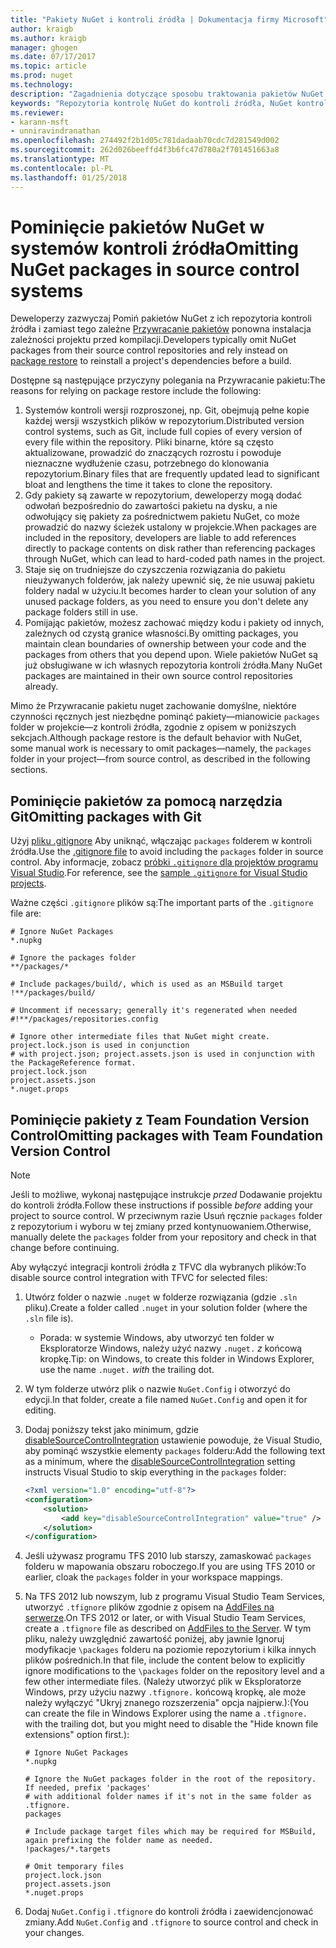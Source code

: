 ```yaml
---
title: "Pakiety NuGet i kontroli źródła | Dokumentacja firmy Microsoft"
author: kraigb
ms.author: kraigb
manager: ghogen
ms.date: 07/17/2017
ms.topic: article
ms.prod: nuget
ms.technology: 
description: "Zagadnienia dotyczące sposobu traktowania pakietów NuGet w ramach systemów kontroli źródła i kontroli wersji oraz sposób Pomiń pakiety z usługi git i TFVC."
keywords: "Repozytoria kontrolę NuGet do kontroli źródła, NuGet kontroli wersji, NuGet i git, NuGet i TFS, NuGet i TFVC, pomijając pakietów, repozytoria kontroli źródła, wersja"
ms.reviewer:
- karann-msft
- unniravindranathan
ms.openlocfilehash: 274492f2b1d05c781dadaab70cdc7d281549d002
ms.sourcegitcommit: 262d026beeffd4f3b6fc47d780a2f701451663a8
ms.translationtype: MT
ms.contentlocale: pl-PL
ms.lasthandoff: 01/25/2018
---
```

# <a name="omitting-nuget-packages-in-source-control-systems"></a><span data-ttu-id="c7f2e-104">Pominięcie pakietów NuGet w systemów kontroli źródła</span><span class="sxs-lookup"><span data-stu-id="c7f2e-104">Omitting NuGet packages in source control systems</span></span>

<span data-ttu-id="c7f2e-105">Deweloperzy zazwyczaj Pomiń pakietów NuGet z ich repozytoria kontroli źródła i zamiast tego zależne [Przywracanie pakietów](../consume-packages/package-restore.md) ponowna instalacja zależności projektu przed kompilacji.</span><span class="sxs-lookup"><span data-stu-id="c7f2e-105">Developers typically omit NuGet packages from their source control repositories and rely instead on [package restore](../consume-packages/package-restore.md) to reinstall a project's dependencies before a build.</span></span>

<span data-ttu-id="c7f2e-106">Dostępne są następujące przyczyny polegania na Przywracanie pakietu:</span><span class="sxs-lookup"><span data-stu-id="c7f2e-106">The reasons for relying on package restore include the following:</span></span>

1. <span data-ttu-id="c7f2e-107">Systemów kontroli wersji rozproszonej, np. Git, obejmują pełne kopie każdej wersji wszystkich plików w repozytorium.</span><span class="sxs-lookup"><span data-stu-id="c7f2e-107">Distributed version control systems, such as Git, include full copies of every version of every file within the repository.</span></span> <span data-ttu-id="c7f2e-108">Pliki binarne, które są często aktualizowane, prowadzić do znaczących rozrostu i powoduje nieznaczne wydłużenie czasu, potrzebnego do klonowania repozytorium.</span><span class="sxs-lookup"><span data-stu-id="c7f2e-108">Binary files that are frequently updated lead to significant bloat and lengthens the time it takes to clone the repository.</span></span>
1. <span data-ttu-id="c7f2e-109">Gdy pakiety są zawarte w repozytorium, deweloperzy mogą dodać odwołań bezpośrednio do zawartości pakietu na dysku, a nie odwołujący się pakiety za pośrednictwem pakietu NuGet, co może prowadzić do nazwy ścieżek ustalony w projekcie.</span><span class="sxs-lookup"><span data-stu-id="c7f2e-109">When packages are included in the repository, developers are liable to add references directly to package contents on disk rather than referencing packages through NuGet, which can lead to hard-coded path names in the project.</span></span>
1. <span data-ttu-id="c7f2e-110">Staje się on trudniejsze do czyszczenia rozwiązania do pakietu nieużywanych folderów, jak należy upewnić się, że nie usuwaj pakietu foldery nadal w użyciu.</span><span class="sxs-lookup"><span data-stu-id="c7f2e-110">It becomes harder to clean your solution of any unused package folders, as you need to ensure you don't delete any package folders still in use.</span></span>
1. <span data-ttu-id="c7f2e-111">Pomijając pakietów, możesz zachować między kodu i pakiety od innych, zależnych od czystą granice własności.</span><span class="sxs-lookup"><span data-stu-id="c7f2e-111">By omitting packages, you maintain clean boundaries of ownership between your code and the packages from others that you depend upon.</span></span> <span data-ttu-id="c7f2e-112">Wiele pakietów NuGet są już obsługiwane w ich własnych repozytoria kontroli źródła.</span><span class="sxs-lookup"><span data-stu-id="c7f2e-112">Many NuGet packages are maintained in their own source control repositories already.</span></span>

<span data-ttu-id="c7f2e-113">Mimo że Przywracanie pakietu nuget zachowanie domyślne, niektóre czynności ręcznych jest niezbędne pominąć pakiety&mdash;mianowicie `packages` folder w projekcie&mdash;z kontroli źródła, zgodnie z opisem w poniższych sekcjach.</span><span class="sxs-lookup"><span data-stu-id="c7f2e-113">Although package restore is the default behavior with NuGet, some manual work is necessary to omit packages&mdash;namely, the `packages` folder in your project&mdash;from source control, as described in the following sections.</span></span>

## <a name="omitting-packages-with-git"></a><span data-ttu-id="c7f2e-114">Pominięcie pakietów za pomocą narzędzia Git</span><span class="sxs-lookup"><span data-stu-id="c7f2e-114">Omitting packages with Git</span></span>

<span data-ttu-id="c7f2e-115">Użyj [pliku .gitignore](https://git-scm.com/docs/gitignore) Aby uniknąć, włączając `packages` folderem w kontroli źródła.</span><span class="sxs-lookup"><span data-stu-id="c7f2e-115">Use the [.gitignore file](https://git-scm.com/docs/gitignore) to avoid including the `packages` folder in source control.</span></span> <span data-ttu-id="c7f2e-116">Aby informacje, zobacz [próbki `.gitignore` dla projektów programu Visual Studio](https://github.com/github/gitignore/blob/master/VisualStudio.gitignore).</span><span class="sxs-lookup"><span data-stu-id="c7f2e-116">For reference, see the [sample `.gitignore` for Visual Studio projects](https://github.com/github/gitignore/blob/master/VisualStudio.gitignore).</span></span>

<span data-ttu-id="c7f2e-117">Ważne części `.gitignore` plików są:</span><span class="sxs-lookup"><span data-stu-id="c7f2e-117">The important parts of the `.gitignore` file are:</span></span>

```gitignore
# Ignore NuGet Packages
*.nupkg

# Ignore the packages folder
**/packages/*

# Include packages/build/, which is used as an MSBuild target
!**/packages/build/

# Uncomment if necessary; generally it's regenerated when needed
#!**/packages/repositories.config

# Ignore other intermediate files that NuGet might create. project.lock.json is used in conjunction
# with project.json; project.assets.json is used in conjunction with the PackageReference format.
project.lock.json
project.assets.json
*.nuget.props
```

## <a name="omitting-packages-with-team-foundation-version-control"></a><span data-ttu-id="c7f2e-118">Pominięcie pakiety z Team Foundation Version Control</span><span class="sxs-lookup"><span data-stu-id="c7f2e-118">Omitting packages with Team Foundation Version Control</span></span>

> [!Note]
> <span data-ttu-id="c7f2e-119">Jeśli to możliwe, wykonaj następujące instrukcje *przed* Dodawanie projektu do kontroli źródła.</span><span class="sxs-lookup"><span data-stu-id="c7f2e-119">Follow these instructions if possible *before* adding your project to source control.</span></span> <span data-ttu-id="c7f2e-120">W przeciwnym razie Usuń ręcznie `packages` folder z repozytorium i wyboru w tej zmiany przed kontynuowaniem.</span><span class="sxs-lookup"><span data-stu-id="c7f2e-120">Otherwise, manually delete the `packages` folder from your repository and check in that change before continuing.</span></span>

<span data-ttu-id="c7f2e-121">Aby wyłączyć integracji kontroli źródła z TFVC dla wybranych plików:</span><span class="sxs-lookup"><span data-stu-id="c7f2e-121">To disable source control integration with TFVC for selected files:</span></span>

1. <span data-ttu-id="c7f2e-122">Utwórz folder o nazwie `.nuget` w folderze rozwiązania (gdzie `.sln` pliku).</span><span class="sxs-lookup"><span data-stu-id="c7f2e-122">Create a folder called `.nuget` in your solution folder (where the `.sln` file is).</span></span>
    - <span data-ttu-id="c7f2e-123">Porada: w systemie Windows, aby utworzyć ten folder w Eksploratorze Windows, należy użyć nazwy `.nuget.` *z* końcową kropkę.</span><span class="sxs-lookup"><span data-stu-id="c7f2e-123">Tip: on Windows, to create this folder in Windows Explorer, use the name `.nuget.` *with* the trailing dot.</span></span>

1. <span data-ttu-id="c7f2e-124">W tym folderze utwórz plik o nazwie `NuGet.Config` i otworzyć do edycji.</span><span class="sxs-lookup"><span data-stu-id="c7f2e-124">In that folder, create a file named `NuGet.Config` and open it for editing.</span></span>

1. <span data-ttu-id="c7f2e-125">Dodaj poniższy tekst jako minimum, gdzie [disableSourceControlIntegration](../Schema/nuget-config-file.md#solution-section) ustawienie powoduje, że Visual Studio, aby pominąć wszystkie elementy `packages` folderu:</span><span class="sxs-lookup"><span data-stu-id="c7f2e-125">Add the following text as a minimum, where the [disableSourceControlIntegration](../Schema/nuget-config-file.md#solution-section) setting instructs Visual Studio to skip everything in the `packages` folder:</span></span>

   ```xml
   <?xml version="1.0" encoding="utf-8"?>
   <configuration>
       <solution>
           <add key="disableSourceControlIntegration" value="true" />
       </solution>
   </configuration>
   ```

1. <span data-ttu-id="c7f2e-126">Jeśli używasz programu TFS 2010 lub starszy, zamaskować `packages` folderu w mapowania obszaru roboczego.</span><span class="sxs-lookup"><span data-stu-id="c7f2e-126">If you are using TFS 2010 or earlier, cloak the `packages` folder in your workspace mappings.</span></span>

1. <span data-ttu-id="c7f2e-127">Na TFS 2012 lub nowszym, lub z programu Visual Studio Team Services, utworzyć `.tfignore` plików zgodnie z opisem na [AddFiles na serwerze](https://www.visualstudio.com/en-us/docs/tfvc/add-files-server#tfignore).</span><span class="sxs-lookup"><span data-stu-id="c7f2e-127">On TFS 2012 or later, or with Visual Studio Team Services, create a `.tfignore` file as described on [AddFiles to the Server](https://www.visualstudio.com/en-us/docs/tfvc/add-files-server#tfignore).</span></span> <span data-ttu-id="c7f2e-128">W tym pliku, należy uwzględnić zawartość poniżej, aby jawnie Ignoruj modyfikacje `\packages` folderu na poziomie repozytorium i kilka innych plików pośrednich.</span><span class="sxs-lookup"><span data-stu-id="c7f2e-128">In that file, include the content below to explicitly ignore modifications to the `\packages` folder on the repository level and a few other intermediate files.</span></span> <span data-ttu-id="c7f2e-129">(Należy utworzyć plik w Eksploratorze Windows, przy użyciu nazwy `.tfignore.` końcową kropkę, ale może należy wyłączyć "Ukryj znanego rozszerzenia" opcja najpierw.):</span><span class="sxs-lookup"><span data-stu-id="c7f2e-129">(You can create the file in Windows Explorer using the name a `.tfignore.` with the trailing dot, but you might need to disable the "Hide known file extensions" option first.):</span></span>

   ```cli
   # Ignore NuGet Packages
   *.nupkg

   # Ignore the NuGet packages folder in the root of the repository. If needed, prefix 'packages'
   # with additional folder names if it's not in the same folder as .tfignore.   
   packages

   # Include package target files which may be required for MSBuild, again prefixing the folder name as needed.
   !packages/*.targets

   # Omit temporary files
   project.lock.json
   project.assets.json
   *.nuget.props
   ```

1. <span data-ttu-id="c7f2e-130">Dodaj `NuGet.Config` i `.tfignore` do kontroli źródła i zaewidencjonować zmiany.</span><span class="sxs-lookup"><span data-stu-id="c7f2e-130">Add `NuGet.Config` and `.tfignore` to source control and check in your changes.</span></span>
